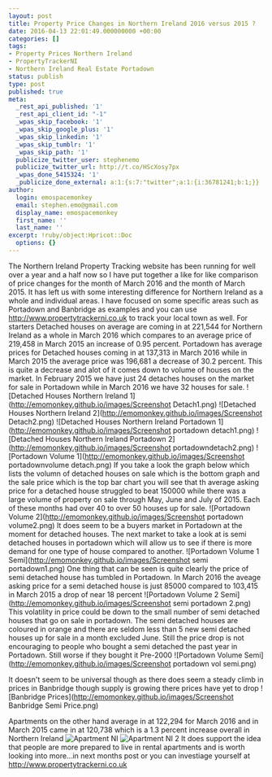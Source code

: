 ```yaml
---
layout: post
title: Property Price Changes in Northern Ireland 2016 versus 2015 ?
date: 2016-04-13 22:01:49.000000000 +00:00
categories: []
tags:
- Property Prices Northern Ireland
- PropertyTrackerNI
- Northern Ireland Real Estate Portadown
status: publish
type: post
published: true
meta:
  _rest_api_published: '1'
  _rest_api_client_id: "-1"
  _wpas_skip_facebook: '1'
  _wpas_skip_google_plus: '1'
  _wpas_skip_linkedin: '1'
  _wpas_skip_tumblr: '1'
  _wpas_skip_path: '1'
  publicize_twitter_user: stephenemo
  publicize_twitter_url: http://t.co/HScXosy7px
  _wpas_done_5415324: '1'
  _publicize_done_external: a:1:{s:7:"twitter";a:1:{i:36781241;b:1;}}
author:
  login: emospacemonkey
  email: stephen.emo@gmail.com
  display_name: emospacemonkey
  first_name: ''
  last_name: ''
excerpt: !ruby/object:Hpricot::Doc
  options: {}
---
```

The Northern Ireland Property Tracking website has been running for well over a year and  a half now so I have put together a like for like comparison of price changes for the month of March 2016 and the month of March 2015. It has left us with some interesting difference for Northern Ireland as a whole and individual areas. I have focused on some specific areas such as Portadown and Banbridge as examples and you can use  http://www.propertytrackerni.co.uk to track your local town as well.
For starters Detached houses on average are coming in at  221,544 for Northern Ireland as a whole in March 2016 which compares to an average price of 219,458 in March 2015 an increase of 0.95 percent. Portadown has average prices for Detached houses coming in at 137,313 in March 2016 while in March 2015 the average price was 196,681 a decrease of 30.2 percent. This is quite a decrease and alot of it comes down to volume of houses on the market. In  February 2015 we have just 24 detaches houses on the market for sale in Portadown while in March 2016 we have 32 houses for sale.
![Detached Houses Northern Ireland 1](http://emomonkey.github.io/images/Screenshot Detach1.png)
![Detached Houses Northern Ireland 2](http://emomonkey.github.io/images/Screenshot Detach2.png)
![Detached Houses Northern Ireland Portadown 1](http://emomonkey.github.io/images/Screenshot portadown detach1.png)
![Detached Houses Northern Ireland Portadown 2](http://emomonkey.github.io/images/Screenshot portadowndetach2.png)
![Portadown Volume 1](http://emomonkey.github.io/images/Screenshot portadownvolume detach.png)
If you take a look the graph below which lists the volumn of detached houses on sale which is the bottom graph and the sale price which is the top bar chart you will see that th average asking price for a detached house struggled to beat 150000 while there was a large volume of property on sale through May, June and July of 2015. Each of these months had over 40 to over 50 houses up for sale.
![Portadown Volume 2](http://emomonkey.github.io/images/Screenshot portadown volume2.png)
It does seem to be a buyers market in Portadown at the moment for detached houses.
The next market to take a look at is semi detached houses in portadown which will allow us to see if there is more demand for one type of house compared to another.
![Portadown Volume 1 Semi](http://emomonkey.github.io/images/Screenshot semi portadown1.png)
One thing that can be seen is quite clearly the price of semi detached house has tumbled in Portadown. In March 2016 the aveage asking price for a semi detached house is just 85000 compared to 103,415 in March 2015 a drop of near 18 percent
![Portadown Volume 2 Semi](http://emomonkey.github.io/images/Screenshot semi portadown 2.png)
This volatility in price could be down to the small number of semi detached houses that go on sale in portadown. The semi detached houses are coloured in orange and there are seldom less than 5 new semi detached houses up for sale in a month excluded June. Still the price drop is not encouraging to people who bought a semi detached the past year in Portadown. Still worse if they bought it Pre-2000
![Portadown Volume Semi](http://emomonkey.github.io/images/Screenshot portadown vol semi.png)

It doesn't seem to be universal though as there does seem a steady climb in prices in Banbridge though supply is growing there prices have yet to drop
![Banbridge Prices](http://emomonkey.github.io/images/Screenshot Banbridge Semi Price.png)

Apartments on the other hand average in at 122,294 for March 2016  and in March 2015 came in at 120,738 which is a 1.3 percent increase overall in Northern Ireland
![Apartment NI ](http://emomonkey.github.io/images/Screenshot_Apartment1.png)
![Apartment NI 2](http://emomonkey.github.io/images/Screenshot_Aprtment2.png)
It does support the idea that people are more prepared to live in rental apartments and is worth looking into more...in next months post or you can investiage yourself at http://www.propertytrackerni.co.uk
